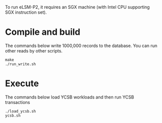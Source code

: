To run eLSM-P2, it requires an SGX machine (with Intel CPU supporting SGX instruction set).

Compile and build
===

The commands below write 1000,000 records to the database. You can run other reads by other scripts.

```
make
./run_write.sh
```

Execute
===

The commands below load YCSB workloads and then run YCSB transactions

```
./load_ycsb.sh
ycsb.sh
```

